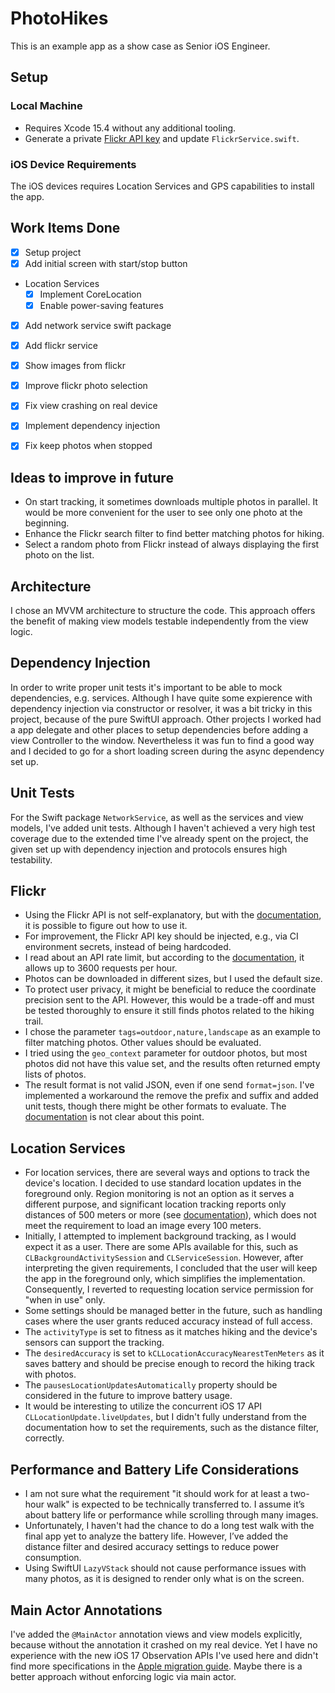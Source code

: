 # PhotoHikes

This is an example app as a show case as Senior iOS Engineer.

## Setup

### Local Machine
- Requires Xcode 15.4 without any additional tooling.
- Generate a private [Flickr API key](https://www.flickr.com/services/api/) and update `FlickrService.swift`.

### iOS Device Requirements
The iOS devices requires Location Services and GPS capabilities to install the app. 


## Work Items Done
- [x] Setup project
- [x] Add initial screen with start/stop button
- Location Services
  - [x] Implement CoreLocation
  - [x] Enable power-saving features
- [x] Add network service swift package
- [x] Add flickr service
- [x] Show images from flickr
- [x] Improve flickr photo selection
- [x] Fix view crashing on real device
- [x] Implement dependency injection
- [x] Fix keep photos when stopped


## Ideas to improve in future
- On start tracking, it sometimes downloads multiple photos in parallel. It would be more convenient for the user to see only one photo at the beginning.
- Enhance the Flickr search filter to find better matching photos for hiking.
- Select a random photo from Flickr instead of always displaying the first photo on the list.


## Architecture
I chose an MVVM architecture to structure the code. This approach offers the benefit of making view models testable independently from the view logic.


## Dependency Injection
In order to write proper unit tests it's important to be able to mock dependencies, e.g. services. Although I have quite some expierence with dependency injection via constructor or resolver, it was a bit tricky in this project, because of the pure SwiftUI approach. Other projects I worked had a app delegate and other places to setup dependencies before adding a view Controller to the window.
Nevertheless it was fun to find a good way and I decided to go for a short loading screen during the async dependency set up.


## Unit Tests
For the Swift package `NetworkService`, as well as the services and view models, I've added unit tests. Although I haven't achieved a very high test coverage due to the extended time I've already spent on the project, the given set up with dependency injection and protocols ensures high testability.  


## Flickr
- Using the Flickr API is not self-explanatory, but with the [documentation](https://www.flickr.com/services/api/flickr.photos.search.html), it is possible to figure out how to use it.
- For improvement, the Flickr API key should be injected, e.g., via CI environment secrets, instead of being hardcoded.
- I read about an API rate limit, but according to the [documentation](https://www.flickr.com/services/developer/api/), it allows up to 3600 requests per hour.
- Photos can be downloaded in different sizes, but I used the default size.
- To protect user privacy, it might be beneficial to reduce the coordinate precision sent to the API. However, this would be a trade-off and must be tested thoroughly to ensure it still finds photos related to the hiking trail.
- I chose the parameter `tags=outdoor,nature,landscape` as an example to filter matching photos. Other values should be evaluated.
- I tried using the `geo_context` parameter for outdoor photos, but most photos did not have this value set, and the results often returned empty lists of photos.
- The result format is not valid JSON, even if one send `format=json`. I've implemented a workaround the remove the prefix and suffix and added unit tests, though there might be other formats to evaluate. The [documentation](https://www.flickr.com/services/api/misc.overview.html) is not clear about this point.


## Location Services
- For location services, there are several ways and options to track the device's location. I decided to use standard location updates in the foreground only. Region monitoring is not an option as it serves a different purpose, and significant location tracking reports only distances of 500 meters or more (see [documentation](https://developer.apple.com/documentation/corelocation/cllocationmanager/1423531-startmonitoringsignificantlocati)), which does not meet the requirement to load an image every 100 meters.
- Initially, I attempted to implement background tracking, as I would expect it as a user. There are some APIs available for this, such as `CLBackgroundActivitySession` and `CLServiceSession`. However, after interpreting the given requirements, I concluded that the user will keep the app in the foreground only, which simplifies the implementation. Consequently, I reverted to requesting location service permission for "when in use" only.
- Some settings should be managed better in the future, such as handling cases where the user grants reduced accuracy instead of full access.
- The `activityType` is set to fitness as it matches hiking and the device's sensors can support the tracking.
- The `desiredAccuracy` is set to `kCLLocationAccuracyNearestTenMeters` as it saves battery and should be precise enough to record the hiking track with photos.
- The `pausesLocationUpdatesAutomatically` property should be considered in the future to improve battery usage.
- It would be interesting to utilize the concurrent iOS 17 API `CLLocationUpdate.liveUpdates`, but I didn't fully understand from the documentation how to set the requirements, such as the distance filter, correctly.


## Performance and Battery Life Considerations
- I am not sure what the requirement "it should work for at least a two-hour walk" is expected to be technically transferred to. I assume it’s about battery life or performance while scrolling through many images.
- Unfortunately, I haven't had the chance to do a long test walk with the final app yet to analyze the battery life. However, I’ve added the distance filter and desired accuracy settings to reduce power consumption.
- Using SwiftUI `LazyVStack` should not cause performance issues with many photos, as it is designed to render only what is on the screen.


## Main Actor Annotations
I've added the `@MainActor` annotation views and view models explicitly, because without the annotation it crashed on my real device. Yet I have no experience with the new iOS 17 Observation APIs I've used here and didn't find more specifications in the [Apple migration guide](https://developer.apple.com/documentation/swiftui/migrating-from-the-observable-object-protocol-to-the-observable-macro). Maybe there is a better approach without enforcing logic via main actor.
